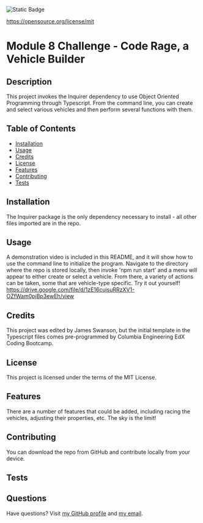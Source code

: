 ![Static Badge](https://img.shields.io/badge/License-MIT%20License-blue)

  https://opensource.org/license/mit
# Module 8 Challenge - Code Rage, a Vehicle Builder
## Description
This project invokes the Inquirer dependency to use Object Oriented Programming through Typescript. From the command line, you can create and select various vehicles and then perform several functions with them.
## Table of Contents
* [Installation](#installation)
* [Usage](#usage)
* [Credits](#credits)
* [License](#license)
* [Features](#features)
* [Contributing](#contributing)
* [Tests](#tests)
## Installation
The Inquirer package is the only dependency necessary to install - all other files imported are in the repo.
## Usage
A demonstration video is included in this README, and it will show how to use the command line to initialize the program. Navigate to the directory where the repo is stored locally, then invoke 'npm run start' and a menu will appear to either create or select a vehicle. From there, a variety of actions can be taken, some that are vehicle-type specific. Try it out yourself!
https://drive.google.com/file/d/1zE16cujsuRRzXV1-OZfWam0pjBp3ewEh/view
## Credits
This project was edited by James Swanson, but the initial template in the Typescript files comes pre-programmed by Columbia Engineering EdX Coding Bootcamp.
## License
This project is licensed under the terms of the MIT License.
## Features
There are a number of features that could be added, including racing the vehicles, adjusting their properties, etc. The sky is the limit!
## Contributing
You can download the repo from GitHub and contribute locally from your device.
## Tests

## Questions
Have questions? Visit [my GitHub profile](https://github.com/Majexs) and [my email](mailto:majexs@gmail.com).